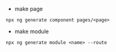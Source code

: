 - make page

```
npx ng generate component pages/<page>
```

- make module

```
npx ng generate module <name> --route
```
